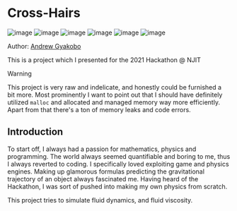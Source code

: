# Cross-Hairs

![image](https://img.shields.io/badge/C-00599C?style=for-the-badge&logo=c&logoColor=white)
![image](https://img.shields.io/badge/C%2B%2B-00599C?style=for-the-badge&logo=c%2B%2B&logoColor=white)
![image](https://img.shields.io/badge/Python-FFD43B?style=for-the-badge&logo=python&logoColor=blue)
![image](https://img.shields.io/badge/OpenCV-27338e?style=for-the-badge&logo=OpenCV&logoColor=white)
![image](https://img.shields.io/badge/CMake-064F8C?style=for-the-badge&logo=cmake&logoColor=white)
![image](https://img.shields.io/badge/windows%20terminal-4D4D4D?style=for-the-badge&logo=windows%20terminal&logoColor=white)

Author: [Andrew Gyakobo](https://github.com/Gyakobo)

This is a project which I presented for the 2021 Hackathon @ NJIT  

>[!WARNING]
>This project is very raw and indelicate, and honestly could be furnished a bit more. Most prominently I want to point out that I should have definitely utilized `malloc` and allocated and managed memory way more efficiently. Apart from that there's a ton of memory leaks and code errors.

## Introduction

To start off, I always had a passion for mathematics, physics and programming. The world always seemed quantifiable and boring to me, thus I always reverted to coding. I specifically loved exploiting game and physics engines. Making up glamorous formulas predicting the gravitational trajectory of an object always fascinated me. Having heard of the Hackathon, I was sort of pushed into making my own physics from scratch.

This project tries to simulate fluid dynamics, and fluid viscosity.


